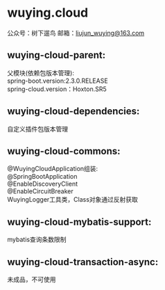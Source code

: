 # wuying.cloud
公众号：树下遛鸟 邮箱：liujun_wuying@163.com
## wuying-cloud-parent:<br>
父模块(依赖包版本管理):<br>
spring-boot.version:2.3.0.RELEASE<br>
spring-cloud.version：Hoxton.SR5
## wuying-cloud-dependencies:<br>
自定义插件包版本管理
## wuying-cloud-commons:<br>
@WuyingCloudApplication组装:<br>
@SpringBootApplication<br>
@EnableDiscoveryClient<br>
@EnableCircuitBreaker<br>
WuyingLogger工具类，Class对象通过反射获取
## wuying-cloud-mybatis-support:<br>
mybatis查询条数限制
## wuying-cloud-transaction-async:<br>
未成品，不可使用
